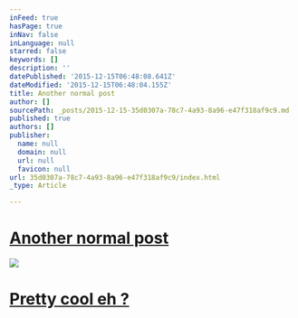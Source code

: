 ```yaml
---
inFeed: true
hasPage: true
inNav: false
inLanguage: null
starred: false
keywords: []
description: ''
datePublished: '2015-12-15T06:48:08.641Z'
dateModified: '2015-12-15T06:48:04.155Z'
title: Another normal post
author: []
sourcePath: _posts/2015-12-15-35d0307a-78c7-4a93-8a96-e47f318af9c9.md
published: true
authors: []
publisher:
  name: null
  domain: null
  url: null
  favicon: null
url: 35d0307a-78c7-4a93-8a96-e47f318af9c9/index.html
_type: Article

---
```

# **[Another normal post][0]**
![](https://the-grid-user-content.s3-us-west-2.amazonaws.com/496481b3-2f8a-4b22-86b6-b9f5be69611b.JPG)

# [Pretty cool eh ?][1]

[0]: null
[1]: www.firstyougetthesugar.com
